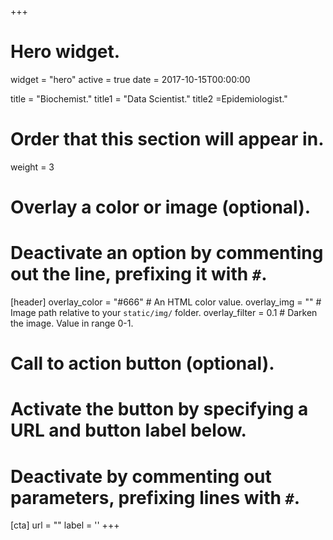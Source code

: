 +++
# Hero widget.
widget = "hero"
active = true
date = 2017-10-15T00:00:00

title = "Biochemist."
title1 = "Data Scientist." 
title2 =Epidemiologist."

# Order that this section will appear in.
weight = 3

# Overlay a color or image (optional).
#   Deactivate an option by commenting out the line, prefixing it with `#`.
[header]
  overlay_color = "#666"  # An HTML color value.
  overlay_img = ""  # Image path relative to your `static/img/` folder.
  overlay_filter = 0.1  # Darken the image. Value in range 0-1.

# Call to action button (optional).
#   Activate the button by specifying a URL and button label below.
#   Deactivate by commenting out parameters, prefixing lines with `#`.
[cta]
  url = ""
  label = ''
+++

